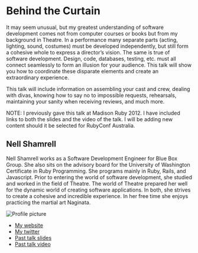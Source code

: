 # Behind the Curtain

It may seem unusual, but my greatest understanding of software development comes not from computer courses or books but from my background in Theatre. In a performance many separate parts (acting, lighting, sound, costumes) must be developed independently, but still form a cohesive whole to express a director’s vision. The same is true of software development. Design, code, databases, testing, etc. must all connect seamlessly to form an illusion for your audience. This talk will show you how to coordinate these disparate elements and create an extraordinary experience.

This talk will include information on assembling your cast and crew, dealing with divas, knowing how to say no to impossible requests, rehearsals, maintaining your sanity when receiving reviews, and much more.

NOTE:  I previously gave this talk at Madison Ruby 2012.  I have included links to both the slides and the video of the talk.  I will be adding new content should it be selected for RubyConf Australia.

## Nell Shamrell

Nell Shamrell works as a Software Development Engineer for Blue Box Group.  She also sits on the advisory board for the University of Washington Certificate in Ruby Programming.  She programs mainly in Ruby, Rails, and Javascript. Prior to entering the world of software development, she studied and worked in the field of Theatre. The world of Theatre prepared her well for the dynamic world of creating software applications. In both, she strives to create a cohesive and incredible experience. In her free time she enjoys practicing the martial art Naginata.

![Profile picture](https://raw.github.com/rubyaustralia/rubyconfau-2013-cfp/master/example/profile_picture.jpg)

- [My website](http://www.nellshamrell.com)
- [My twitter](https://twitter.com/nellshamrell)
- [Past talk slides](http://speakerrate.com/talks/15171-behind-the-curtain)
- [Past talk video](http://www.confreaks.com/videos/1093-madisonruby2012-behind-the-curtain-applying-lessons-learned-from-years-in-the-theatre-to-crafting-software-applications)
